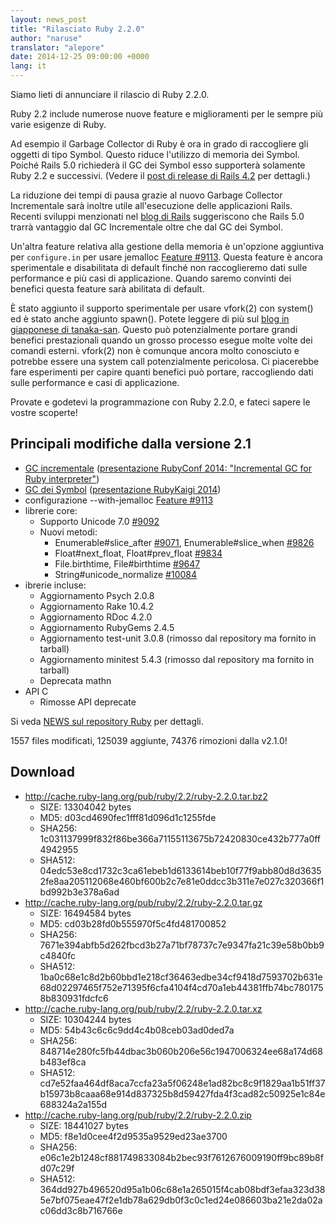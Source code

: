 ```yaml
---
layout: news_post
title: "Rilasciato Ruby 2.2.0"
author: "naruse"
translator: "alepore"
date: 2014-12-25 09:00:00 +0000
lang: it
---
```


Siamo lieti di annunciare il rilascio di Ruby 2.2.0.

Ruby 2.2 include numerose nuove feature e miglioramenti per le sempre più varie
esigenze di Ruby.

Ad esempio il Garbage Collector di Ruby è ora in grado di raccogliere gli
oggetti di tipo Symbol.
Questo riduce l'utilizzo di memoria dei Symbol.
Poiché Rails 5.0 richiederà il GC dei Symbol esso supporterà solamente Ruby 2.2
e successivi.
(Vedere il [post di release di Rails 4.2](http://weblog.rubyonrails.org/2014/12/19/Rails-4-2-final/)
per dettagli.)

La riduzione dei tempi di pausa grazie al nuovo Garbage Collector Incrementale
sarà inoltre utile all'esecuzione delle applicazioni Rails.
Recenti sviluppi menzionati nel [blog di Rails](http://weblog.rubyonrails.org/)
suggeriscono che Rails 5.0 trarrà vantaggio dal GC Incrementale oltre che dal GC
dei Symbol.

Un'altra feature relativa alla gestione della memoria è un'opzione aggiuntiva
per `configure.in` per usare jemalloc [Feature #9113](https://bugs.ruby-lang.org/issues/9113).
Questa feature è ancora sperimentale e disabilitata di default finché non
raccoglieremo dati sulle performance e più casi di applicazione. Quando saremo
convinti dei benefici questa feature sarà abilitata di default.

È stato aggiunto il supporto sperimentale per usare vfork(2) con system() ed è
stato anche aggiunto spawn(). Potete leggere di più sul
[blog in giapponese di tanaka-san](http://www.a-k-r.org/d/2014-09.html#a2014_09_06).
Questo può potenzialmente portare grandi benefici prestazionali quando un grosso
processo esegue molte volte dei comandi esterni.
vfork(2) non è comunque ancora molto conosciuto e potrebbe essere una system
call potenzialmente pericolosa. Ci piacerebbe fare esperimenti per capire quanti
benefici può portare, raccogliendo dati sulle performance e casi di
applicazione.

Provate e godetevi la programmazione con Ruby 2.2.0, e fateci sapere le vostre
scoperte!

## Principali modifiche dalla versione 2.1

* [GC incrementale](https://bugs.ruby-lang.org/issues/10137)
  ([presentazione RubyConf 2014: "Incremental GC for Ruby interpreter"](http://www.atdot.net/~ko1/activities/2014_rubyconf_pub.pdf))
* [GC dei Symbol](https://bugs.ruby-lang.org/issues/9634)
  ([presentazione RubyKaigi 2014](http://www.slideshare.net/authorNari/symbol-gc))
* configurazione --with-jemalloc
  [Feature #9113](https://bugs.ruby-lang.org/issues/9113)
* librerie core:
  * Supporto Unicode 7.0 [#9092](https://bugs.ruby-lang.org/issues/9092)
  * Nuovi metodi:
    * Enumerable#slice_after [#9071](https://bugs.ruby-lang.org/issues/9071),
      Enumerable#slice_when [#9826](https://bugs.ruby-lang.org/issues/9826)
    * Float#next_float, Float#prev_float
      [#9834](https://bugs.ruby-lang.org/issues/9834)
    * File.birthtime, File#birthtime
      [#9647](https://bugs.ruby-lang.org/issues/9647)
    * String#unicode_normalize [#10084](https://bugs.ruby-lang.org/issues/10084)
* ibrerie incluse:
  * Aggiornamento Psych 2.0.8
  * Aggiornamento Rake 10.4.2
  * Aggiornamento RDoc 4.2.0
  * Aggiornamento RubyGems 2.4.5
  * Aggiornamento test-unit 3.0.8 (rimosso dal repository ma fornito in tarball)
  * Aggiornamento minitest 5.4.3 (rimosso dal repository ma fornito in tarball)
  * Deprecata mathn
* API C
  * Rimosse API deprecate

Si veda [NEWS sul repository Ruby](https://github.com/ruby/ruby/blob/v2_2_0/NEWS)
per dettagli.

1557 files modificati, 125039 aggiunte, 74376 rimozioni dalla v2.1.0!

## Download

* <http://cache.ruby-lang.org/pub/ruby/2.2/ruby-2.2.0.tar.bz2>
  * SIZE:   13304042 bytes
  * MD5:    d03cd4690fec1fff81d096d1c1255fde
  * SHA256: 1c031137999f832f86be366a71155113675b72420830ce432b777a0ff4942955
  * SHA512: 04edc53e8cd1732c3ca61ebeb1d6133614beb10f77f9abb80d8d36352fe8aa205112068e460bf600b2c7e81e0ddcc3b311e7e027c320366f1bd992b3e378a6ad
* <http://cache.ruby-lang.org/pub/ruby/2.2/ruby-2.2.0.tar.gz>
  * SIZE:   16494584 bytes
  * MD5:    cd03b28fd0b555970f5c4fd481700852
  * SHA256: 7671e394abfb5d262fbcd3b27a71bf78737c7e9347fa21c39e58b0bb9c4840fc
  * SHA512: 1ba0c68e1c8d2b60bbd1e218cf36463edbe34cf9418d7593702b631e68d02297465f752e71395f6cfa4104f4cd70a1eb44381ffb74bc7801758b830931fdcfc6
* <http://cache.ruby-lang.org/pub/ruby/2.2/ruby-2.2.0.tar.xz>
  * SIZE:   10304244 bytes
  * MD5:    54b43c6c6c9dd4c4b08ceb03ad0ded7a
  * SHA256: 848714e280fc5fb44dbac3b060b206e56c1947006324ee68a174d68b483ef8ca
  * SHA512: cd7e52faa464df8aca7ccfa23a5f06248e1ad82bc8c9f1829aa1b51ff37b15973b8caaa68e914d837325b8d59427fda4f3cad82c50925e1c84e688324a2a155d
* <http://cache.ruby-lang.org/pub/ruby/2.2/ruby-2.2.0.zip>
  * SIZE:   18441027 bytes
  * MD5:    f8e1d0cee4f2d9535a9529ed23ae3700
  * SHA256: e06c1e2b1248cf881749833084b2bec93f7612676009190ff9bc89b8fd07c29f
  * SHA512: 364dd927b496520d95a1b06c68e1a265015f4cab08bdf3efaa323d385e7bf075eae47f2e1db78a629db0f3c0c1ed24e086603ba21e2da02ac06dd3c8b716766e
